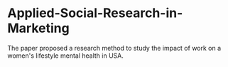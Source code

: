 # Applied-Social-Research-in-Marketing
The paper proposed a research method to study the impact of work on a women's lifestyle mental health in USA.  
